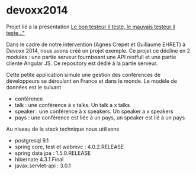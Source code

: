 devoxx2014
==========

<p>
Projet lié à la présentation <a href="http://cfp.devoxx.fr/devoxxfr2014/talk/BBV-277/Le%20bon%20testeur%20il%20teste....%20et%20le%20mauvais%20testeur%20il%20teste%20aussi...">Le bon testeur il teste, le mauvais testeur il teste..."</a>
</p>
<p>
Dans le cadre de notre intervention (Agnes Crepet et Guillaume EHRET) à Devoxx 2014, nous avons créé un projet exemple. Ce projet ce décline en 2 modules : une partie serveur fournissant une API restfull et une partie cliente Angular JS. Ce repository est dédié à la partie serveur.
</p>
<p>
Cette petite application simule une gestion des conférences de développeurs se déroulant en France
et dans le monde. Le modèle de données est le suivant
<ul>
<li>conférence</li>
<li>talk : une conférence à x talks. Un talk a x talks</li>
<li>speaker : une conférence à x speakers. Un speaker a x speakers</li>
<li>pays : une conférence est liée à un pays, un speaker est lié à un pays</li>
</ul>
</p>

Au niveau de la stack technique nous utilisons
<ul>
<li>postgresql 9.1</li>
<li>spring core, test et webmvc : 4.0.2.RELEASE</li>
<li>spring data jpa : 1.5.0.RELEASE</li>
<li>hibernate 4.3.1.Final</li>
<li>javax.servlet-api : 3.0.1</li>
</ul>

